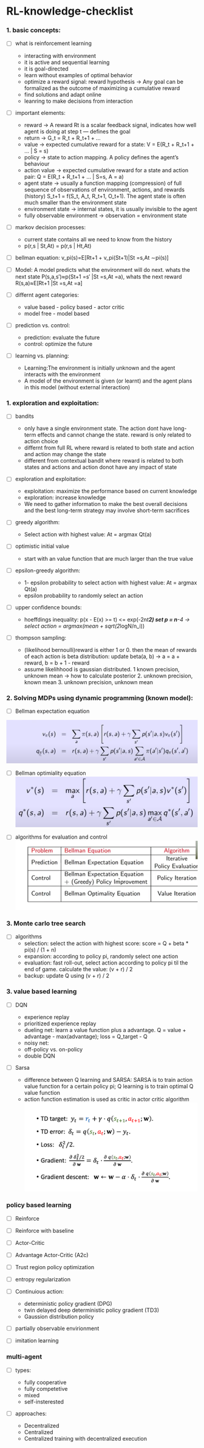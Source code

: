 # RL-knowledge-checklist

### 1. basic concepts:

- [ ] what is reinforcement learning
  * interacting with environment
  * it is active and sequential learning
  * it is goal-directed
  * learn without examples of optimal behavior
  * optimize a reward signal: reward hypothesis -> Any goal can be formalized as the outcome of maximizing a cumulative reward
  * find solutions and adapt online
  * leanring to make decisions from interaction 

- [ ] important elements:
  * reward -> A reward Rt is a scalar feedback signal, indicates how well agent is doing at step t — defines the goal
  * return -> G_t = R_t + R_t+1 + ...
  * value -> expected cumulative reward for a state: V = E(R_t + R_t+1 + ... | S = s)
  * policy -> state to action mapping. A policy defines the agent’s behaviour
  * action value -> expected cumulative reward for a state and action pair: Q = E(R_t + R_t+1 + ... | S=s, A = a)
  * agent state -> usually a function mapping (compression) of full sequence of observations of environment, actions, and rewards (history) S_t+1 = f(S_t, A_t, R_t+1, O_t+1). The agent state is often much smaller than the environment state
  * environment state -> internal states, it is usually invisible to the agent
  * fully observable environment -> observation = environment state

- [ ] markov decision processes:

  * current state contains all we need to know from the history
  * p(r,s | St,At) = p(r,s | Ht,At)

- [ ] bellman equation: v_pi(s)=E\[Rt+1 + v_pi(St+1)|St =s,At ∼pi(s)\]
- [ ] Model: A model predicts what the environment will do next. whats the next state P(s,a,s′)≈p(St+1 =s′ |St =s,At =a), whats the next reward R(s,a)≈E\[Rt+1 |St =s,At =a\]

- [ ] differnt agent categories:
  * value based - policy based - actor critic
  * model free - model based

- [ ] prediction vs. control:
  * prediction: evaluate the future
  * control: optimize the future

- [ ] learning vs. planning:
  * Learning:The environment is initially unknown and the agent interacts with the environment
  * A model of the environment is given (or learnt) and the agent plans in this model (without external interaction)

### 1. exploration and exploitation:

- [ ] bandits
  * only have a single environment state. The action dont have long-term effects and cannot change the state. reward is only related to action choice
  * differnt from full RL where reward is related to both state and action and action may change the state
  * different from contextual bandit where reward is related to both states and actions and action donot have any impact of state 

- [ ] exploration and exploitation:
  * exploitation: maximize the performance based on current knowledge
  * exploration: increase knowledge
  * We need to gather information to make the best overall decisions and the best long-term strategy may involve short-term sacrifices

- [ ] greedy algorithm:
  * Select action with highest value: At = argmax Qt(a)

- [ ] optimistic initial value
  * start with an value function that are much larger than the true value

- [ ] epsilon-greedy algorithm:
  * 1- epsilon probability to select action with highest value: At = argmax Qt(a)
  * epsilon probability to randomly select an action
 
- [ ] upper confidence bounds:
  *  hoeffdings inequality: p(x - E(x) >= t) <= exp(-2n*t**2) set p = n**-4 -> select action = argmax(mean + sqrt(2*logN/n_i))

- [ ] thompson sampling:
  * (likelihood bernoulli)reward is either 1 or 0. then the mean of rewards of each action is beta distribution: update beta(a, b) -> a = a + reward, b = b + 1 - reward
  * assume likelihhood is gaussian distributed. 1 known precision, unknown mean -> how to calculate posterior 2. unknown precision, known mean 3. unknown precision, unknown mean

### 2. Solving MDPs using dynamic programming (known model):

- [ ] Bellman expectation equation

![Alt Text](files/bellman_expectation_equations.png)

- [ ] Bellman optimiality equation
![Alt Text](files/bellman_optimality_equations.png)

- [ ] algorithms for evaluation and control
![Alt Text](files/sovle_mdp_using_dp.png)

### 3. Monte carlo tree search

- [ ] algorithms
  * selection: select the action with highest score: score = Q + beta * pi(s) / (1 + n)
  * expansion: according to policy pi, randomly select one action
  * evaluation: fast roll-out, select action according to policy pi til the end of game. calculate the value: (v + r) / 2
  * backup: update Q using (v + r) / 2

### 3. value based learning

- [ ] DQN
  * experience replay
  * prioritized experience replay
  * dueling net: learn a value function plus a advantage.   Q = value + advantage - max(advantage); loss = Q_target - Q
  * noisy net:
  * off-policy vs. on-policy
  * double DQN

- [ ] Sarsa
  * difference between Q learning and SARSA: SARSA is to train action value function for a certain policy pi; Q learning is to train optimal Q value function
  * action function estimation is used as critic in actor critic algorithm
![Alt Text](files/SARSA.png)

### policy based learning

- [ ] Reinforce
- [ ] Reinforce with baseline
- [ ] Actor-Critic
- [ ] Advantage Actor-Critic (A2c)
- [ ] Trust region policy optimization
- [ ] entropy regularization
- [ ] Continuious action:
  * deterministic policy gradient (DPG)
  * twin delayed deep deterministic policy gradient (TD3)
  * Gaussion distribution policy

- [ ] partially observable envirionment
- [ ] imitation learning


### multi-agent

- [ ] types:

  * fully cooperative
  * fully competetive
  * mixed
  * self-insterested


- [ ] approaches:

  * Decentralized
  * Centralized
  * Centralized training with decentralized execution









